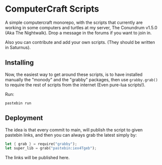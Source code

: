 # ComputerCraft Scripts

A simple computercraft monorepo, with the scripts that currently are working in some
computers and turtles at my server, The Conundrum v1.5.0 (Aka The Nightwalk). Drop a
message in the forums if you want to join in.

Also you can contribute and add your own scripts. (They should be written in Saturnus).

## Installing

Now, the easiest way to get around these scripts, is to have installed manually
the "monody" and the "grabby" packages, then use `grabby.grab()` to require
the rest of scripts from the internet (Even pure-lua scripts!).

Run:

```
pastebin run
```

## Deployment

The idea is that every commit to main, will publish the script to given pastebin
links, and then you can always grab the latest simply by:

```rs
let { grab } = require("grabby");
let super_lib = grab("pastebin:iex4Tgeb");
```

The links will be published here.
